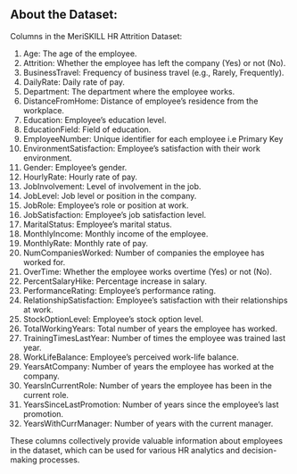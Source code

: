 ## About the Dataset:

Columns in the MeriSKILL HR Attrition Dataset:

1. Age: The age of the employee.
2. Attrition: Whether the employee has left the company (Yes) or not (No).
3. BusinessTravel: Frequency of business travel (e.g., Rarely, Frequently).
4. DailyRate: Daily rate of pay.
5. Department: The department where the employee works.
6. DistanceFromHome: Distance of employee’s residence from the workplace.
7. Education: Employee’s education level.
8. EducationField: Field of education.
9. EmployeeNumber: Unique identifier for each employee i.e Primary Key
10. EnvironmentSatisfaction: Employee’s satisfaction with their work environment.
11. Gender: Employee’s gender.
12. HourlyRate: Hourly rate of pay.
13. JobInvolvement: Level of involvement in the job.
14. JobLevel: Job level or position in the company.
15. JobRole: Employee’s role or position at work.
16. JobSatisfaction: Employee’s job satisfaction level.
17. MaritalStatus: Employee’s marital status.
18. MonthlyIncome: Monthly income of the employee.
19. MonthlyRate: Monthly rate of pay.
20. NumCompaniesWorked: Number of companies the employee has worked for.
21. OverTime: Whether the employee works overtime (Yes) or not (No).
22. PercentSalaryHike: Percentage increase in salary.
23. PerformanceRating: Employee’s performance rating.
24. RelationshipSatisfaction: Employee’s satisfaction with their relationships at work.
25. StockOptionLevel: Employee’s stock option level.
26. TotalWorkingYears: Total number of years the employee has worked.
27. TrainingTimesLastYear: Number of times the employee was trained last year.
28. WorkLifeBalance: Employee’s perceived work-life balance.
29. YearsAtCompany: Number of years the employee has worked at the company.
30. YearsInCurrentRole: Number of years the employee has been in the current role.
31. YearsSinceLastPromotion: Number of years since the employee’s last promotion.
32. YearsWithCurrManager: Number of years with the current manager.

These columns collectively provide valuable information about employees in the dataset, which can be used for various HR analytics and decision-making processes.
